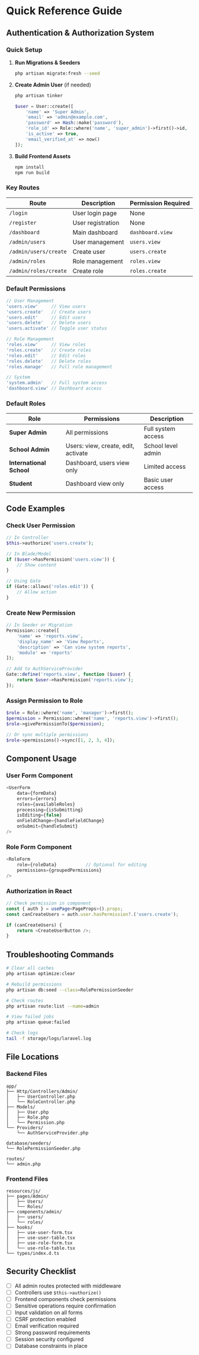 # Quick Reference Guide

## Authentication & Authorization System

### Quick Setup

1. **Run Migrations & Seeders**
   ```bash
   php artisan migrate:fresh --seed
   ```

2. **Create Admin User** (if needed)
   ```bash
   php artisan tinker
   ```
   ```php
   $user = User::create([
       'name' => 'Super Admin',
       'email' => 'admin@example.com',
       'password' => Hash::make('password'),
       'role_id' => Role::where('name', 'super_admin')->first()->id,
       'is_active' => true,
       'email_verified_at' => now()
   ]);
   ```

3. **Build Frontend Assets**
   ```bash
   npm install
   npm run build
   ```

### Key Routes

| Route | Description | Permission Required |
|-------|-------------|-------------------|
| `/login` | User login page | None |
| `/register` | User registration | None |
| `/dashboard` | Main dashboard | `dashboard.view` |
| `/admin/users` | User management | `users.view` |
| `/admin/users/create` | Create user | `users.create` |
| `/admin/roles` | Role management | `roles.view` |
| `/admin/roles/create` | Create role | `roles.create` |

### Default Permissions

```php
// User Management
'users.view'     // View users
'users.create'   // Create users  
'users.edit'     // Edit users
'users.delete'   // Delete users
'users.activate' // Toggle user status

// Role Management
'roles.view'     // View roles
'roles.create'   // Create roles
'roles.edit'     // Edit roles
'roles.delete'   // Delete roles
'roles.manage'   // Full role management

// System
'system.admin'   // Full system access
'dashboard.view' // Dashboard access
```

### Default Roles

| Role | Permissions | Description |
|------|-------------|-------------|
| **Super Admin** | All permissions | Full system access |
| **School Admin** | Users: view, create, edit, activate | School level admin |
| **International School** | Dashboard, users view only | Limited access |
| **Student** | Dashboard view only | Basic user access |

## Code Examples

### Check User Permission
```php
// In Controller
$this->authorize('users.create');

// In Blade/Model
if ($user->hasPermission('users.view')) {
    // Show content
}

// Using Gate
if (Gate::allows('roles.edit')) {
    // Allow action
}
```

### Create New Permission
```php
// In Seeder or Migration
Permission::create([
    'name' => 'reports.view',
    'display_name' => 'View Reports',
    'description' => 'Can view system reports',
    'module' => 'reports'
]);

// Add to AuthServiceProvider
Gate::define('reports.view', function ($user) {
    return $user->hasPermission('reports.view');
});
```

### Assign Permission to Role
```php
$role = Role::where('name', 'manager')->first();
$permission = Permission::where('name', 'reports.view')->first();
$role->givePermissionTo($permission);

// Or sync multiple permissions
$role->permissions()->sync([1, 2, 3, 4]);
```

## Component Usage

### User Form Component
```typescript
<UserForm
    data={formData}
    errors={errors}
    roles={availableRoles}
    processing={isSubmitting}
    isEditing={false}
    onFieldChange={handleFieldChange}
    onSubmit={handleSubmit}
/>
```

### Role Form Component
```typescript
<RoleForm
    role={roleData}           // Optional for editing
    permissions={groupedPermissions}
/>
```

### Authorization in React
```typescript
// Check permission in component
const { auth } = usePage<PageProps>().props;
const canCreateUsers = auth.user.hasPermission?.('users.create');

if (canCreateUsers) {
    return <CreateUserButton />;
}
```

## Troubleshooting Commands

```bash
# Clear all caches
php artisan optimize:clear

# Rebuild permissions
php artisan db:seed --class=RolePermissionSeeder

# Check routes
php artisan route:list --name=admin

# View failed jobs
php artisan queue:failed

# Check logs
tail -f storage/logs/laravel.log
```

## File Locations

### Backend Files
```
app/
├── Http/Controllers/Admin/
│   ├── UserController.php
│   └── RoleController.php
├── Models/
│   ├── User.php
│   ├── Role.php
│   └── Permission.php
└── Providers/
    └── AuthServiceProvider.php

database/seeders/
└── RolePermissionSeeder.php

routes/
└── admin.php
```

### Frontend Files
```
resources/js/
├── pages/Admin/
│   ├── Users/
│   └── Roles/
├── components/admin/
│   ├── users/
│   └── roles/
├── hooks/
│   ├── use-user-form.tsx
│   ├── use-user-table.tsx
│   ├── use-role-form.tsx
│   └── use-role-table.tsx
└── types/index.d.ts
```

## Security Checklist

- [ ] All admin routes protected with middleware
- [ ] Controllers use `$this->authorize()` 
- [ ] Frontend components check permissions
- [ ] Sensitive operations require confirmation
- [ ] Input validation on all forms
- [ ] CSRF protection enabled
- [ ] Email verification required
- [ ] Strong password requirements
- [ ] Session security configured
- [ ] Database constraints in place